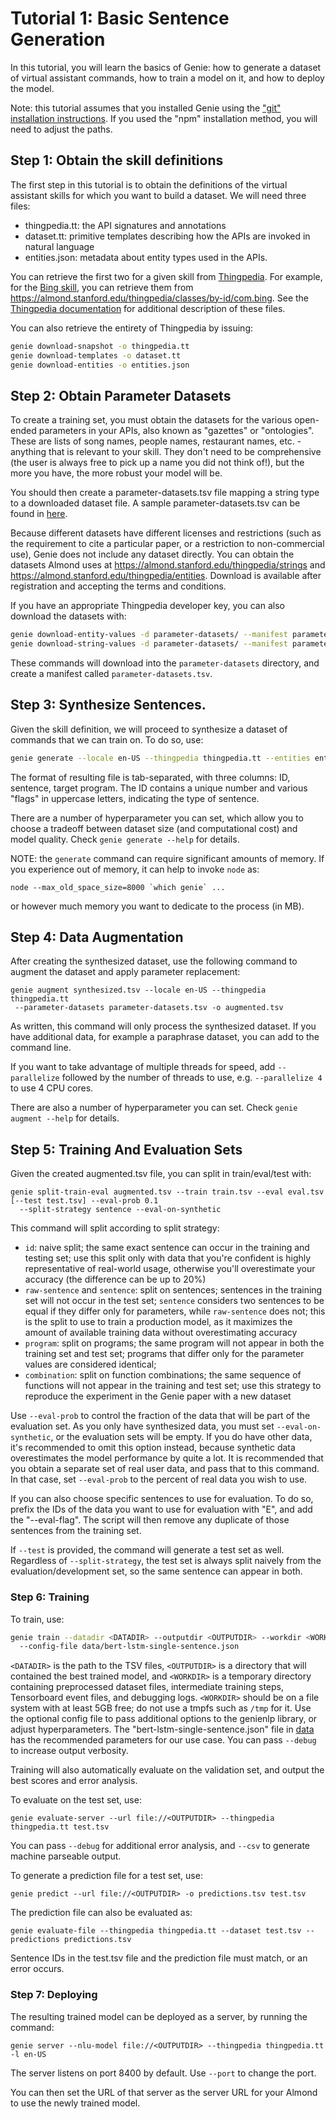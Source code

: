 # Tutorial 1: Basic Sentence Generation

In this tutorial, you will learn the basics of Genie: how to generate a dataset
of virtual assistant commands, how to train a model on it, and how to deploy
the model.

Note: this tutorial assumes that you installed Genie using the ["git" installation
instructions](install.md). If you used the "npm" installation method, you will
need to adjust the paths.

## Step 1: Obtain the skill definitions

The first step in this tutorial is to obtain the definitions of the virtual assistant
skills for which you want to build a dataset. We will need three files:

- thingpedia.tt: the API signatures and annotations
- dataset.tt: primitive templates describing how the APIs are invoked in natural language
- entities.json: metadata about entity types used in the APIs.

You can retrieve the first two for a given skill from [Thingpedia](https://thingpedia.stanford.edu).
For example, for the [Bing skill](https://almond.stanford.edu/thingpedia/devices/by-id/com.bing),
you can retrieve them from <https://almond.stanford.edu/thingpedia/classes/by-id/com.bing>.
See the [Thingpedia documentation](https://almond.stanford.edu/thingpedia/developers/thingpedia-nl-support.md)
for additional description of these files.

You can also retrieve the entirety of Thingpedia by issuing:
```bash
genie download-snapshot -o thingpedia.tt
genie download-templates -o dataset.tt
genie download-entities -o entities.json
```

## Step 2: Obtain Parameter Datasets

To create a training set, you must obtain the datasets for the various open-ended
parameters in your APIs, also known as "gazettes" or "ontologies". These are
lists of song names, people names, restaurant names, etc. - anything that is relevant
to your skill. They don't need to be comprehensive (the user is always free to
pick up a name you did not think of!), but the more you have, the more robust your model will be.

You should then create a parameter-datasets.tsv file mapping a string type to a
downloaded dataset file.
A sample parameter-datasets.tsv can be found in [here](https://github.com/stanford-oval/genie-toolkit/blob/master/test/data/en-US/parameter-datasets.tsv).

Because different datasets have different licenses and restrictions (such as the requirement to cite
a particular paper, or a restriction to non-commercial use), Genie does not include any dataset directly.
You can obtain the datasets Almond uses at <https://almond.stanford.edu/thingpedia/strings> and
<https://almond.stanford.edu/thingpedia/entities>. Download
is available after registration and accepting the terms and conditions.

If you have an appropriate Thingpedia developer key, you can also download the datasets
with:
```bash
genie download-entity-values -d parameter-datasets/ --manifest parameter-datasets.tsv
genie download-string-values -d parameter-datasets/ --manifest parameter-datasets.tsv --append-manifest
```

These commands will download into the `parameter-datasets` directory, and
create a manifest called `parameter-datasets.tsv`.

## Step 3: Synthesize Sentences.

Given the skill definition, we will proceed to synthesize a dataset of commands that we
can train on. To do so, use:

```bash
genie generate --locale en-US --thingpedia thingpedia.tt --entities entities.json --dataset dataset.tt -o synthesized.tsv
```

The format of resulting file is tab-separated, with three columns: ID, sentence,
target program. The ID contains a unique number and various "flags" in uppercase
letters, indicating the type of sentence.

There are a number of hyperparameter you can set, which allow you to choose a
tradeoff between dataset size (and computational cost) and model quality. Check
`genie generate --help` for details.

NOTE: the `generate` command can require significant amounts of memory.
If you experience out of memory, it can help to invoke `node` as:
```
node --max_old_space_size=8000 `which genie` ...
```
or however much memory you want to dedicate to the process (in MB).

## Step 4: Data Augmentation

After creating the synthesized dataset, use the following command to augment the dataset
and apply parameter replacement:
```
genie augment synthesized.tsv --locale en-US --thingpedia thingpedia.tt
 --parameter-datasets parameter-datasets.tsv -o augmented.tsv
```

As written, this command will only process the synthesized dataset. If you have
additional data, for example a paraphrase dataset, you can add to the command line.

If you want to take advantage of multiple threads for speed, add `--parallelize`
followed by the number of threads to use, e.g. `--parallelize 4` to use 4 CPU cores.

There are also a number of hyperparameter you can set. Check
`genie augment --help` for details.

## Step 5: Training And Evaluation Sets

Given the created augmented.tsv file, you can split in train/eval/test with:
```
genie split-train-eval augmented.tsv --train train.tsv --eval eval.tsv [--test test.tsv] --eval-prob 0.1
  --split-strategy sentence --eval-on-synthetic
```

This command will split according to split strategy:
- `id`: naive split; the same exact sentence can occur in the training and testing set; use this split only
  with data that you're confident is highly representative of real-world usage, otherwise you'll overestimate
  your accuracy (the difference can be up to 20%)
- `raw-sentence` and `sentence`: split on sentences; sentences in the training set will not occur in the test
  set; `sentence` considers two sentences to be equal if they differ only for parameters, while `raw-sentence`
  does not; this is the split to use to train a production model, as it maximizes the amount of available
  training data without overestimating accuracy
- `program`: split on programs; the same program will not appear in both the training set and test set;
  programs that differ only for the parameter values are considered identical;
- `combination`: split on function combinations; the same sequence of functions will not appear in the training
  and test set; use this strategy to reproduce the experiment in the Genie paper with a new dataset

Use `--eval-prob` to control the fraction of the data that will be part of the evaluation set.
As you only have synthesized data, you must set `--eval-on-synthetic`, or the evaluation
sets will be empty. If you do have other data, it's recommended to omit this option instead,
because synthetic data overestimates the model performance by quite a lot.
It is recommended that you obtain a separate set of real user data, and pass
that to this command. In that case, set `--eval-prob` to the percent of real data
you wish to use.

If you can also choose specific sentences to use for evaluation. To do so,
prefix the IDs of the data you want to use for evaluation with "E", and add the
"--eval-flag". The script will then remove any duplicate of those sentences
from the training set.

If `--test` is provided, the command will generate a test set as well. Regardless of `--split-strategy`,
the test set is always split naively from the evaluation/development set, so the same sentence can appear
in both.

### Step 6: Training

To train, use:
```bash
genie train --datadir <DATADIR> --outputdir <OUTPUTDIR> --workdir <WORKDIR>
  --config-file data/bert-lstm-single-sentence.json
```

`<DATADIR>` is the path to the TSV files, `<OUTPUTDIR>` is a directory that will
contained the best trained model, and `<WORKDIR>` is a temporary directory containing
preprocessed dataset files, intermediate training steps, Tensorboard event files,
and debugging logs. `<WORKDIR>` should be on a file system with at least 5GB free;
do not use a tmpfs such as `/tmp` for it.
Use the optional config file to pass additional options to the genienlp library, or
adjust hyperparameters. The "bert-lstm-single-sentence.json" file in [data](../data)
has the recommended parameters for our use case.
You can pass `--debug` to increase output verbosity.

Training will also automatically evaluate on the validation set, and output the best
scores and error analysis.

To evaluate on the test set, use:
```
genie evaluate-server --url file://<OUTPUTDIR> --thingpedia thingpedia.tt test.tsv
```
You can pass `--debug` for additional error analysis, and `--csv` to generate machine parseable
output.

To generate a prediction file for a test set, use:
```
genie predict --url file://<OUTPUTDIR> -o predictions.tsv test.tsv
```

The prediction file can also be evaluated as:
```
genie evaluate-file --thingpedia thingpedia.tt --dataset test.tsv --predictions predictions.tsv
```
Sentence IDs in the test.tsv file and the prediction file must match, or an error occurs.

### Step 7: Deploying

The resulting trained model can be deployed as a server, by running the command:
```
genie server --nlu-model file://<OUTPUTDIR> --thingpedia thingpedia.tt -l en-US
```

The server listens on port 8400 by default. Use `--port` to change the port.

You can then set the URL of that server as the server URL for your Almond
to use the newly trained model.
